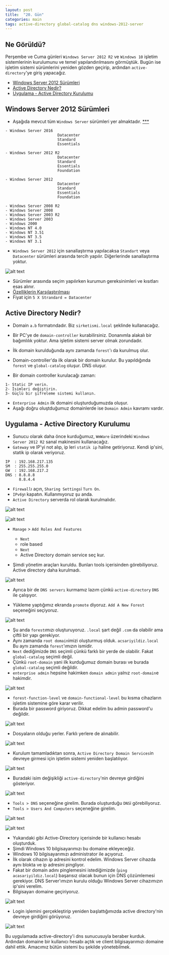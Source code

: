 ```yaml
---
layout: post
title:  "20. Gün"
categories: main
tags: active-directory global-catalog dns windows-2012-server
---
```


## Ne Görüldü?

Perşembe ve Cuma günleri `Windows Server 2012 R2` ve `Windows 10`  işletim sistemlerinin kurulumunu ve temel yapılandırılmasını görmüştük. Bugün ise işletim sistemi sürümlerini yeniden gözden geçirip, ardından `active-directory`'ye giriş yapacağız.

* [Windows Server 2012 Sürümleri](#windows-server-2012-sürümleri)
* [Active Directory Nedir?](#active-directory-nedir)
* [Uygulama - Active Directory Kurulumu](#uygulama---active-directory-kurulumu)

## Windows Server 2012 Sürümleri 



* Aşağıda mevcut tüm `Windows Server` sürümleri yer almaktadır. [***](https://en.wikipedia.org/wiki/List_of_Microsoft_Windows_versions)

```
- Windows Server 2016
                       Datacenter
                       Standard
                       Essentials
            
- Windows Server 2012 R2
                       Datacenter
                       Standard
                       Essentials
                       Foundation
                       
- Windows Server 2012
                       Datacenter
                       Standard
                       Essentials
                       Foundation
                       
- Windows Server 2008 R2
- Windows Server 2008
- Windows Server 2003 R2
- Windows Server 2003
- Windows 2000
- Windows NT 4.0
- Windows NT 3.51
- Windows NT 3.5
- Windows NT 3.1
```

* `Windows Server 2012` için sanallaştırma yapılacaksa `Standart` veya `Datacenter` sürümleri arasında tercih yapılır. Diğerlerinde sanallaştırma yoktur.

![alt text](https://github.com/acsariyildiz/sistem4/blob/gh-pages/images/17-08-21-2.png?raw=true "Logo Title Text 1")

* Sürümler arasında seçim yapılırken kurumun gereksinimleri ve kısıtları esas alınır.
* [Özelliklerin Karşılaştırılması](http://www.mshowto.org/windows-server-2012-surumleri-nelerdir-lisanslamasi-nasil-yapilir.html)
* Fiyat için `5 X Strandard = Datacenter`

## Active Directory Nedir?

* Domain `a.b` formatındadır. Biz `sirketismi.local` şeklinde kullanacağız.
* Bir PC'ye de `domain-controller` kurabilirsiniz. Donanımla alakalı bir bağımlılık yoktur. Ama işletim sistemi server olmak zorundadır.
* İlk domain kurulduğunda aynı zamanda `forest`'ı da kurulmuş olur.
* Domain-controller'da ilk olarak bir domain kurulur. Bu yapıldığında `forest` ve `global-catalog` oluşur. DNS oluşur.

* Bir domain controller kurulacağı zaman:

```
1- Static IP verin.
2- İsimleri değiştirin.
3- Güçlü bir şifreleme sistemi kullanın.
```

* `Enterprise Admin` ilk domaini oluşturduğumuzda oluşur. 
* Aşağı doğru oluştduğumuz domainlerde ise `Domain Admin` kavramı vardır.

## Uygulama - Active Directory Kurulumu

* Sunucu olarak daha önce kurduğumuz, `WmWare` üzerindeki `Windows Server 2012 R2` sanal makinesini kullanacağız.
* `Gateway` ve IP'yi not alıp, ip leri `statik ip` haline getiriyoruz. Kendi ip'sini, statik ip olarak veriyoruz.

```
IP  : 192.168.217.135
SM  : 255.255.255.0
GW  : 192.168.217.2
DNS : 8.8.8.8
      8.8.4.4
```

* `Firewall`ı açın, `Sharing Settings`i `Turn On`.
* `IPv6`yı kapatın. Kullanmıyoruz şu anda.
* `Active Directory` serverda rol olarak kurulmalıdır.

![alt text](https://github.com/acsariyildiz/sistem4/blob/gh-pages/images/17-08-22-1.png?raw=true "Logo Title Text 1")

![alt text](https://github.com/acsariyildiz/sistem4/blob/gh-pages/images/17-08-22-2.png?raw=true "Logo Title Text 1")

* `Manage` > `Add Roles And Features` 
  * `Next`
  * role based
  * `Next`
  * Active Directory domain service seç kur.

* Şimdi yönetim araçları kuruldu. Bunları tools içerisinden görebiliyoruz. Active directory daha kurulmadı.

![alt text](https://github.com/acsariyildiz/sistem4/blob/gh-pages/images/17-08-22-11.png?raw=true "Logo Title Text 1")

* Ayrıca bir de `DNS serverı` kurmamız lazım çünkü `active-directory` `DNS` ile çalışıyor.

* Yükleme yaptığımız ekranda `promote` diyoruz. `Add A New Forest` seçeneğini seçiyoruz.

![alt text](https://github.com/acsariyildiz/sistem4/blob/gh-pages/images/17-08-22-3.png?raw=true "Logo Title Text 1")

* Şu anda `forest`ımızı oluşturuyoruz. `.local` şart değil `.com` da olabilir ama çiftli bir yapı gerekiyor.
* Aynı zamanda `root domain`imizi oluşturmuş olduk. `acsariyildiz.local` Bu aynı zamanda `forest`'ımızın ismidir.
* `Next` dediğimizde `DNS` seçimli çünkü farklı bir yerde de olabilir. Fakat `global-catalog` seçimli değil.
* Çünkü `root-domain` yani ilk kurduğumuz domain burası ve burada `global-catalog` seçimli değildir.
* `enterprise admin` hepsine hakimken `domain admin` yalnız `root-domain`e hakimdir.

![alt text](https://github.com/acsariyildiz/sistem4/blob/gh-pages/images/17-08-22-4.png?raw=true "Logo Title Text 1")

* `forest-function-level` ve `domain-functional-level` bu kısma cihazların işletim sistemine göre karar verilir.
* Burada bir password giriyoruz. Dikkat edelim bu admin password'u değildir. 

![alt text](https://github.com/acsariyildiz/sistem4/blob/gh-pages/images/17-08-22-5.png?raw=true "Logo Title Text 1")

* Dosyaların olduğu yerler. Farklı yerlere de alınabilir.

![alt text](https://github.com/acsariyildiz/sistem4/blob/gh-pages/images/17-08-22-6.png?raw=true "Logo Title Text 1")

* Kurulum tamamladıktan sonra, `Active Directory Domain Services`in devreye girmesi için iştetim sistemi yeniden başlatılıyor.

![alt text](https://github.com/acsariyildiz/sistem4/blob/gh-pages/images/17-08-22-7.png?raw=true "Logo Title Text 1")

* Buradaki isim değişikliği `active-directory`'nin devreye girdiğini gösteriyor.

![alt text](https://github.com/acsariyildiz/sistem4/blob/gh-pages/images/17-08-22-8.png?raw=true "Logo Title Text 1")

* `Tools > DNS` seçeneğine girelim. Burada oluşturduğu `DNS`i görebiliyoruz.
* `Tools > Users And Computers` seçeneğine girelim. 


![alt text](https://github.com/acsariyildiz/sistem4/blob/gh-pages/images/17-08-22-9.png?raw=true "Logo Title Text 1")

![alt text](https://github.com/acsariyildiz/sistem4/blob/gh-pages/images/17-08-22-10.png?raw=true "Logo Title Text 1")

* Yukarıdaki gibi Active-Directory içerisinde bir kullanıcı hesabı oluşturduk.
* Şimdi Windows 10 bilgisayarımızı bu domaine ekleyeceğiz.
* Windows 10 bilgisayarımızı administrator ile açıyoruz.
* İlk olarak cihazın ip adresini kontrol edelim. Windows Server cihazda aynı blokta ve ip adresini pingliyor. 
* Fakat bir domain adını pinglemesini istediğimizde (`ping acasariyildiz.local`) başarısız olacak bunun için DNS çözümlemesi gerekiyor. DNS Server'ımızın kurulu olduğu Windows Server cihazımızın ip'sini verelim.
* Bilgisayarı domaine geçiriyoruz.

![alt text](https://github.com/acsariyildiz/sistem4/blob/gh-pages/images/17-08-22-12.png?raw=true "Logo Title Text 1")

* Login işlemini gerçekleştirip yeniden başlattığımızda active directory'nin devreye girdiğini görüyoruz.

![alt text](https://github.com/acsariyildiz/sistem4/blob/gh-pages/images/17-08-22-13.png?raw=true "Logo Title Text 1")

Bu uygulamada active-directory'i dns sunucusuyla beraber kurduk. Ardından domaine bir kullanıcı hesabı açtık ve client bilgisayarımızı domaine dahil ettik. Amacımız bütün sistemi bu şekilde yönetebilmek.

